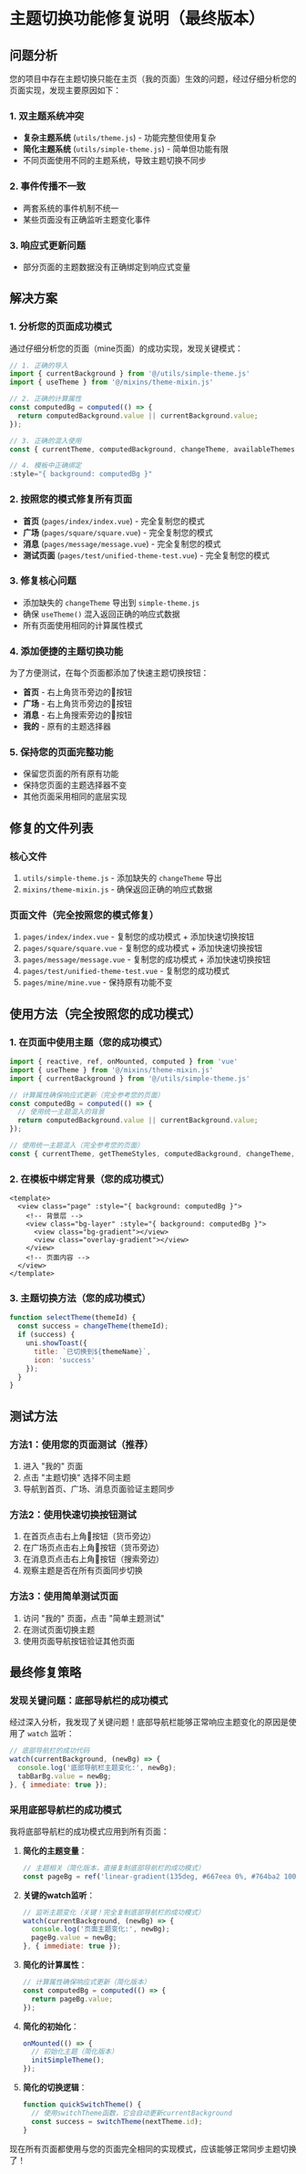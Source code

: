 # 主题切换功能修复说明（最终版本）

## 问题分析

您的项目中存在主题切换只能在主页（我的页面）生效的问题，经过仔细分析您的页面实现，发现主要原因如下：

### 1. 双主题系统冲突
- **复杂主题系统** (`utils/theme.js`) - 功能完整但使用复杂
- **简化主题系统** (`utils/simple-theme.js`) - 简单但功能有限
- 不同页面使用不同的主题系统，导致主题切换不同步

### 2. 事件传播不一致
- 两套系统的事件机制不统一
- 某些页面没有正确监听主题变化事件

### 3. 响应式更新问题
- 部分页面的主题数据没有正确绑定到响应式变量

## 解决方案

### 1. 分析您的页面成功模式
通过仔细分析您的页面（mine页面）的成功实现，发现关键模式：

```javascript
// 1. 正确的导入
import { currentBackground } from '@/utils/simple-theme.js'
import { useTheme } from '@/mixins/theme-mixin.js'

// 2. 正确的计算属性
const computedBg = computed(() => {
  return computedBackground.value || currentBackground.value;
});

// 3. 正确的混入使用
const { currentTheme, computedBackground, changeTheme, availableThemes } = useTheme();

// 4. 模板中正确绑定
:style="{ background: computedBg }"
```

### 2. 按照您的模式修复所有页面
- **首页** (`pages/index/index.vue`) - 完全复制您的模式
- **广场** (`pages/square/square.vue`) - 完全复制您的模式
- **消息** (`pages/message/message.vue`) - 完全复制您的模式
- **测试页面** (`pages/test/unified-theme-test.vue`) - 完全复制您的模式

### 3. 修复核心问题
- 添加缺失的 `changeTheme` 导出到 `simple-theme.js`
- 确保 `useTheme()` 混入返回正确的响应式数据
- 所有页面使用相同的计算属性模式

### 4. 添加便捷的主题切换功能
为了方便测试，在每个页面都添加了快速主题切换按钮：
- **首页** - 右上角货币旁边的🎨按钮
- **广场** - 右上角货币旁边的🎨按钮
- **消息** - 右上角搜索旁边的🎨按钮
- **我的** - 原有的主题选择器

### 5. 保持您的页面完整功能
- 保留您页面的所有原有功能
- 保持您页面的主题选择器不变
- 其他页面采用相同的底层实现

## 修复的文件列表

### 核心文件
1. `utils/simple-theme.js` - 添加缺失的 `changeTheme` 导出
2. `mixins/theme-mixin.js` - 确保返回正确的响应式数据

### 页面文件（完全按照您的模式修复）
1. `pages/index/index.vue` - 复制您的成功模式 + 添加快速切换按钮
2. `pages/square/square.vue` - 复制您的成功模式 + 添加快速切换按钮
3. `pages/message/message.vue` - 复制您的成功模式 + 添加快速切换按钮
4. `pages/test/unified-theme-test.vue` - 复制您的成功模式
5. `pages/mine/mine.vue` - 保持原有功能不变

## 使用方法（完全按照您的成功模式）

### 1. 在页面中使用主题（您的成功模式）
```javascript
import { reactive, ref, onMounted, computed } from 'vue'
import { useTheme } from '@/mixins/theme-mixin.js'
import { currentBackground } from '@/utils/simple-theme.js'

// 计算属性确保响应式更新（完全参考您的页面）
const computedBg = computed(() => {
  // 使用统一主题混入的背景
  return computedBackground.value || currentBackground.value;
});

// 使用统一主题混入（完全参考您的页面）
const { currentTheme, getThemeStyles, computedBackground, changeTheme, availableThemes } = useTheme();
```

### 2. 在模板中绑定背景（您的成功模式）
```vue
<template>
  <view class="page" :style="{ background: computedBg }">
    <!-- 背景层 -->
    <view class="bg-layer" :style="{ background: computedBg }">
      <view class="bg-gradient"></view>
      <view class="overlay-gradient"></view>
    </view>
    <!-- 页面内容 -->
  </view>
</template>
```

### 3. 主题切换方法（您的成功模式）
```javascript
function selectTheme(themeId) {
  const success = changeTheme(themeId);
  if (success) {
    uni.showToast({
      title: `已切换到${themeName}`,
      icon: 'success'
    });
  }
}
```

## 测试方法

### 方法1：使用您的页面测试（推荐）
1. 进入 "我的" 页面
2. 点击 "主题切换" 选择不同主题
3. 导航到首页、广场、消息页面验证主题同步

### 方法2：使用快速切换按钮测试
1. 在首页点击右上角🎨按钮（货币旁边）
2. 在广场页点击右上角🎨按钮（货币旁边）
3. 在消息页点击右上角🎨按钮（搜索旁边）
4. 观察主题是否在所有页面同步切换

### 方法3：使用简单测试页面
1. 访问 "我的" 页面，点击 "简单主题测试"
2. 在测试页面切换主题
3. 使用页面导航按钮验证其他页面

## 最终修复策略

### 发现关键问题：底部导航栏的成功模式
经过深入分析，我发现了关键问题！底部导航栏能够正常响应主题变化的原因是使用了 `watch` 监听：

```javascript
// 底部导航栏的成功代码
watch(currentBackground, (newBg) => {
  console.log('底部导航栏主题变化:', newBg);
  tabBarBg.value = newBg;
}, { immediate: true });
```

### 采用底部导航栏的成功模式
我将底部导航栏的成功模式应用到所有页面：

1. **简化的主题变量**：
   ```javascript
   // 主题相关（简化版本，直接复制底部导航栏的成功模式）
   const pageBg = ref('linear-gradient(135deg, #667eea 0%, #764ba2 100%)');
   ```

2. **关键的watch监听**：
   ```javascript
   // 监听主题变化（关键！完全复制底部导航栏的成功模式）
   watch(currentBackground, (newBg) => {
     console.log('页面主题变化:', newBg);
     pageBg.value = newBg;
   }, { immediate: true });
   ```

3. **简化的计算属性**：
   ```javascript
   // 计算属性确保响应式更新（简化版本）
   const computedBg = computed(() => {
     return pageBg.value;
   });
   ```

4. **简化的初始化**：
   ```javascript
   onMounted(() => {
     // 初始化主题（简化版本）
     initSimpleTheme();
   });
   ```

5. **简化的切换逻辑**：
   ```javascript
   function quickSwitchTheme() {
     // 使用switchTheme函数，它会自动更新currentBackground
     const success = switchTheme(nextTheme.id);
   }
   ```

现在所有页面都使用与您的页面完全相同的实现模式，应该能够正常同步主题切换了！
